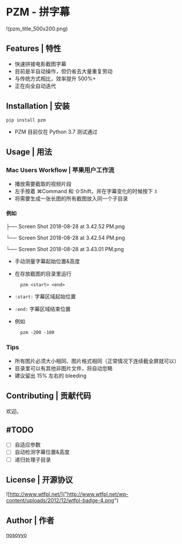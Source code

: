 # PZM - 拼字幕
!(pzm_title_500x200.png)

## Features | 特性
- 快速拼接电影截图字幕
- 目前是半自动操作，但仍省去大量重复劳动
- 与传统方式相比，效率提升 500%+
- 正在向全自动迭代

## Installation | 安装
    pip install pzm

- PZM 目前仅在 Python 3.7 测试通过

## Usage | 用法

### Mac Users Workflow | 苹果用户工作流
- 播放需要截取的视频片段
- 左手按着 ⌘Command 和 ⇧Shift，并在字幕变化的时候按下 `3`
- 将需要生成一张长图的所有截图放入同一个子目录

#### 例如

├── Screen Shot 2018-08-28 at 3.42.52 PM.png

└── Screen Shot 2018-08-28 at 3.42.54 PM.png

└── Screen Shot 2018-08-28 at 3.43.01 PM.png

- 手动测量字幕起始位置&高度
- 在存放截图的目录里运行 

        pzm <start> <end>

- `:start:` 字幕区域起始位置

- `:end:` 字幕区域结束位置
- 例如

        pzm -200 -100

### Tips
- 所有图片必须大小相同、图片格式相同（正常情况下连续截全屏就可以）
- 目录里可以有其他非图片文件，将自动忽略
- 建议留出 15% 左右的 bleeding

## Contributing | 贡献代码
欢迎。

## #TODO

- [ ] 自适应参数
- [ ] 自动检测字幕位置&高度
- [ ] 递归处理子目录

## License | 开源协议

![http://www.wtfpl.net/]("http://www.wtfpl.net/wp-content/uploads/2012/12/wtfpl-badge-4.png")

## Author | 作者

[nosoyyo](https://www.zhihu.com/people/paulcarino)